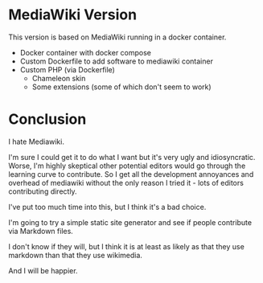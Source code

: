# MediaWiki Version

This version is based on MediaWiki running in a docker container.

* Docker container with docker compose
* Custom Dockerfile to add software to mediawiki container
* Custom PHP (via Dockerfile)
    * Chameleon skin
    * Some extensions (some of which don't seem to work)


# Conclusion

I hate Mediawiki.

I'm sure I could get it to do what I want but it's very ugly and idiosyncratic. 
Worse, I'm highly skeptical other potential editors would go through the learning 
curve to contribute. So I get all the development annoyances and overhead of 
mediawiki without the only reason I tried it - lots of editors contributing directly. 

I've put too much time into this, but I think it's a bad choice.

I'm going to try a simple static site generator and see if people contribute via 
Markdown files. 

I don't know if they will, but I think it is at least as likely as that they use markdown
than that they use wikimedia.

And I will be happier. 
